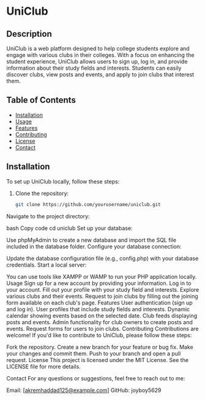 # UniClub

## Description
UniClub is a web platform designed to help college students explore and engage with various clubs in their colleges. With a focus on enhancing the student experience, UniClub allows users to sign up, log in, and provide information about their study fields and interests. Students can easily discover clubs, view posts and events, and apply to join clubs that interest them.

## Table of Contents
- [Installation](#installation)
- [Usage](#usage)
- [Features](#features)
- [Contributing](#contributing)
- [License](#license)
- [Contact](#contact)

## Installation
To set up UniClub locally, follow these steps:

1. Clone the repository:
   ```bash
   git clone https://github.com/yourusername/uniclub.git
Navigate to the project directory:

bash
Copy code
cd uniclub
Set up your database:

Use phpMyAdmin to create a new database and import the SQL file included in the database folder.
Configure your database connection:

Update the database configuration file (e.g., config.php) with your database credentials.
Start a local server:

You can use tools like XAMPP or WAMP to run your PHP application locally.
Usage
Sign up for a new account by providing your information.
Log in to your account.
Fill out your profile with your study field and interests.
Explore various clubs and their events.
Request to join clubs by filling out the joining form available on each club's page.
Features
User authentication (sign up and log in).
User profiles that include study fields and interests.
Dynamic calendar showing events based on the selected date.
Club feeds displaying posts and events.
Admin functionality for club owners to create posts and events.
Request forms for users to join clubs.
Contributing
Contributions are welcome! If you'd like to contribute to UniClub, please follow these steps:

Fork the repository.
Create a new branch for your feature or bug fix.
Make your changes and commit them.
Push to your branch and open a pull request.
License
This project is licensed under the MIT License. See the LICENSE file for more details.

Contact
For any questions or suggestions, feel free to reach out to me:

Email: [akremhaddad125@example.com]
GitHub: joyboy5629
